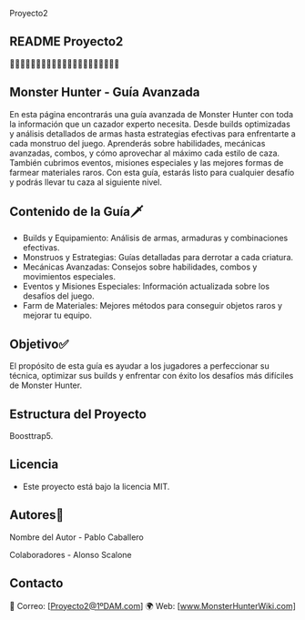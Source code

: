  Proyecto2
## README Proyecto2
🚀🚀🚀🚀🚀🚀🚀🚀🚀🚀🚀🚀🚀🚀🚀🚀🚀🚀🚀🚀🚀

## Monster Hunter - Guía Avanzada

En esta página encontrarás una guía avanzada de Monster Hunter con toda la información que un cazador experto necesita. Desde builds optimizadas y análisis detallados de armas hasta estrategias efectivas para enfrentarte a cada monstruo del juego. Aprenderás sobre habilidades, mecánicas avanzadas, combos, y cómo aprovechar al máximo cada estilo de caza. También cubrimos eventos, misiones especiales y las mejores formas de farmear materiales raros. Con esta guía, estarás listo para cualquier desafío y podrás llevar tu caza al siguiente nivel.

## Contenido de la Guía🗡️ 
- Builds y Equipamiento: Análisis de armas, armaduras y combinaciones efectivas.
- Monstruos y Estrategias: Guías detalladas para derrotar a cada criatura.
- Mecánicas Avanzadas: Consejos sobre habilidades, combos y movimientos especiales.
- Eventos y Misiones Especiales: Información actualizada sobre los desafíos del juego.
- Farm de Materiales: Mejores métodos para conseguir objetos raros y mejorar tu equipo.

## Objetivo✅

El propósito de esta guía es ayudar a los jugadores a perfeccionar su técnica, optimizar sus builds y enfrentar con éxito los desafíos más difíciles de Monster Hunter.

## Estructura del Proyecto
Boosttrap5.

## Licencia
- Este proyecto está bajo la licencia MIT.

## Autores🥃

Nombre del Autor - Pablo Caballero

Colaboradores - Alonso Scalone

## Contacto

📧 Correo: [Proyecto2@1ºDAM.com]
🌍 Web: [www.MonsterHunterWiki.com]


